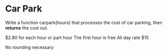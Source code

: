 # Car Park

Write a function carpark(hours) that processes the cost of car parking, then **returns** the cost out.

$2.80 for each hour or part hour
The first hour is free
All day rate $15

No rounding necessary

